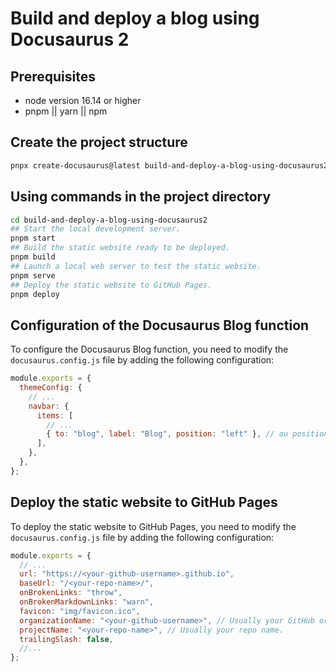 # Build and deploy a blog using Docusaurus 2

## Prerequisites

- node version 16.14 or higher
- pnpm || yarn || npm

## Create the project structure

```bash
pnpx create-docusaurus@latest build-and-deploy-a-blog-using-docusaurus2 classic
```

## Using commands in the project directory

```bash
cd build-and-deploy-a-blog-using-docusaurus2
## Start the local development server.
pnpm start
## Build the static website ready to be deployed.
pnpm build
## Launch a local web server to test the static website.
pnpm serve
## Deploy the static website to GitHub Pages.
pnpm deploy
```

## Configuration of the Docusaurus Blog function

To configure the Docusaurus Blog function, you need to modify the `docusaurus.config.js` file by adding the following configuration:

```js
module.exports = {
  themeConfig: {
    // ...
    navbar: {
      items: [
        // ...
        { to: "blog", label: "Blog", position: "left" }, // ou position: 'right'
      ],
    },
  },
};
```

## Deploy the static website to GitHub Pages

To deploy the static website to GitHub Pages, you need to modify the `docusaurus.config.js` file by adding the following configuration:

```js
module.exports = {
  // ...
  url: "https://<your-github-username>.github.io",
  baseUrl: "/<your-repo-name>/",
  onBrokenLinks: "throw",
  onBrokenMarkdownLinks: "warn",
  favicon: "img/favicon.ico",
  organizationName: "<your-github-username>", // Usually your GitHub org/user name.
  projectName: "<your-repo-name>", // Usually your repo name.
  trailingSlash: false,
  //...
};
```
